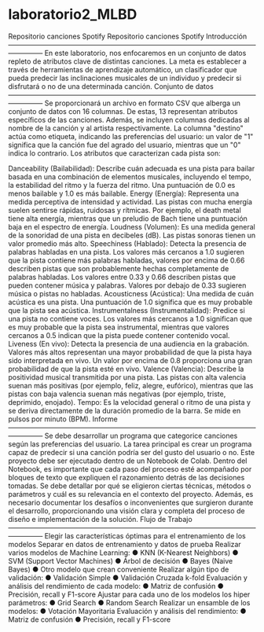 # laboratorio2_MLBD
Repositorio canciones Spotify
Repositorio canciones Spotify Introducción ————————————————————————————————————————— En este laboratorio, nos enfocaremos en un conjunto de datos repleto de atributos clave de distintas canciones. La meta es establecer a través de herramientas de aprendizaje automático, un clasificador que pueda predecir las inclinaciones musicales de un individuo y predecir si disfrutará o no de una determinada canción. Conjunto de datos ————————————————————————————————————————— Se proporcionará un archivo en formato CSV que alberga un conjunto de datos con 16 columnas. De estas, 13 representan atributos específicos de las canciones. Además, se incluyen columnas dedicadas al nombre de la canción y al artista respectivamente. La columna "destino" actúa como etiqueta, indicando las preferencias del usuario: un valor de "1" significa que la canción fue del agrado del usuario, mientras que un "0" indica lo contrario. Los atributos que caracterizan cada pista son:

Danceability (Bailabilidad): Describe cuán adecuada es una pista para bailar basada en una combinación de elementos musicales, incluyendo el tempo, la estabilidad del ritmo y la fuerza del ritmo. Una puntuación de 0.0 es menos bailable y 1.0 es más bailable.
Energy (Energía): Representa una medida perceptiva de intensidad y actividad. Las pistas con mucha energía suelen sentirse rápidas, ruidosas y rítmicas. Por ejemplo, el death metal tiene alta energía, mientras que un preludio de Bach tiene una puntuación baja en el espectro de energía.
Loudness (Volumen): Es una medida general de la sonoridad de una pista en decibeles (dB). Las pistas sonoras tienen un valor promedio más alto.
Speechiness (Hablado): Detecta la presencia de palabras habladas en una pista. Los valores más cercanos a 1.0 sugieren que la pista contiene más palabras habladas, valores por encima de 0.66 describen pistas que son probablemente hechas completamente de palabras habladas. Los valores entre 0.33 y 0.66 describen pistas que pueden contener música y palabras. Valores por debajo de 0.33 sugieren música o pistas no habladas.
Acousticness (Acústica): Una medida de cuán acústica es una pista. Una puntuación de 1.0 significa que es muy probable que la pista sea acústica.
Instrumentalness (Instrumentalidad): Predice si una pista no contiene voces. Los valores más cercanos a 1.0 significan que es muy probable que la pista sea instrumental, mientras que valores cercanos a 0.5 indican que la pista puede contener contenido vocal.
Liveness (En vivo): Detecta la presencia de una audiencia en la grabación. Valores más altos representan una mayor probabilidad de que la pista haya sido interpretada en vivo. Un valor por encima de 0.8 proporciona una gran probabilidad de que la pista esté en vivo.
Valence (Valencia): Describe la positividad musical transmitida por una pista. Las pistas con alta valencia suenan más positivas (por ejemplo, feliz, alegre, eufórico), mientras que las pistas con baja valencia suenan más negativas (por ejemplo, triste, deprimido, enojado).
Tempo: Es la velocidad general o ritmo de una pista y se deriva directamente de la duración promedio de la barra. Se mide en pulsos por minuto (BPM). Informe ————————————————————————————————————————— Se debe desarrollar un programa que categorice canciones según las preferencias del usuario. La tarea principal es crear un programa capaz de predecir si una canción podría ser del gusto del usuario o no. Este proyecto debe ser ejecutado dentro de un Notebook de Colab. Dentro del Notebook, es importante que cada paso del proceso esté acompañado por bloques de texto que expliquen el razonamiento detrás de las decisiones tomadas. Se debe detallar por qué se eligieron ciertas técnicas, métodos o parámetros y cuál es su relevancia en el contexto del proyecto. Además, es necesario documentar los desafíos o inconvenientes que surgieron durante el desarrollo, proporcionando una visión clara y completa del proceso de diseño e implementación de la solución. Flujo de Trabajo ————————————————————————————————————————— Elegir las características óptimas para el entrenamiento de los modelos Separar en datos de entrenamiento y datos de prueba Realizar varios modelos de Machine Learning: ● KNN (K-Nearest Neighbors) ● SVM (Support Vector Machines) ● Árbol de decisión ● Bayes (Naive Bayes) ● Otro modelo que crean conveniente Realizar algún tipo de validación: ● Validación Simple ● Validación Cruzada k-fold Evaluación y análisis del rendimiento de cada modelo: ● Matriz de confusión ● Precisión, recall y F1-score Ajustar para cada uno de los modelos los hiper parámetros: ● Grid Search ● Random Search Realizar un ensamble de los modelos: ● Votación Mayoritaria Evaluación y análisis del rendimiento: ● Matriz de confusión ● Precisión, recall y F1-score
